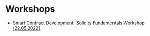 # Workshops
- [Smart Contract Development: Solidity Fundamentals Workshop (22.05.2022)](https://github.com/bilira-org/workshops/tree/2022-05-22-solidity)